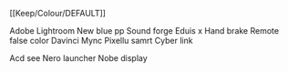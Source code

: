 [[Keep/Colour/DEFAULT]] 

Adobe Lightroom 
New blue pp
Sound forge
Eduis x
Hand brake
Remote false color
Davinci
Mync
Pixellu samrt
Cyber link

Acd see
Nero launcher
Nobe display 
